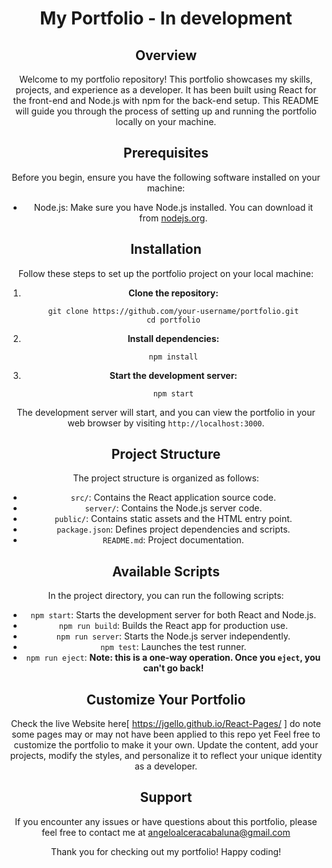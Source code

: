 <div align="center">
  <h1>My Portfolio - In development</h1>

## Overview

Welcome to my portfolio repository! This portfolio showcases my skills, projects, and experience as a developer. It has been built using React for the front-end and Node.js with npm for the back-end setup. This README will guide you through the process of setting up and running the portfolio locally on your machine.

## Prerequisites

Before you begin, ensure you have the following software installed on your machine:

- Node.js: Make sure you have Node.js installed. You can download it from [nodejs.org](https://nodejs.org/).

## Installation

Follow these steps to set up the portfolio project on your local machine:

1. **Clone the repository:**
   ```
   git clone https://github.com/your-username/portfolio.git
   cd portfolio
   ```

2. **Install dependencies:**
   ```
   npm install
   ```

3. **Start the development server:**
   ```
   npm start
   ```

The development server will start, and you can view the portfolio in your web browser by visiting `http://localhost:3000`.

## Project Structure

The project structure is organized as follows:

- `src/`: Contains the React application source code.
- `server/`: Contains the Node.js server code.
- `public/`: Contains static assets and the HTML entry point.
- `package.json`: Defines project dependencies and scripts.
- `README.md`: Project documentation.

## Available Scripts

In the project directory, you can run the following scripts:

- `npm start`: Starts the development server for both React and Node.js.
- `npm run build`: Builds the React app for production use.
- `npm run server`: Starts the Node.js server independently.
- `npm test`: Launches the test runner.
- `npm run eject`: **Note: this is a one-way operation. Once you `eject`, you can't go back!**

## Customize Your Portfolio

Check the live Website here[ https://jgello.github.io/React-Pages/ ] do note some pages may or may not have been applied to this repo yet
Feel free to customize the portfolio to make it your own. Update the content, add your projects, modify the styles, and personalize it to reflect your unique identity as a developer.

## Support

If you encounter any issues or have questions about this portfolio, please feel free to contact me at angeloalceracabaluna@gmail.com

Thank you for checking out my portfolio! Happy coding!
